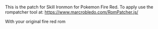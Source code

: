 This is the patch for Skill Ironmon for Pokemon Fire Red. To apply use the rompatcher tool at:
https://www.marcrobledo.com/RomPatcher.js/

With your original fire red rom
